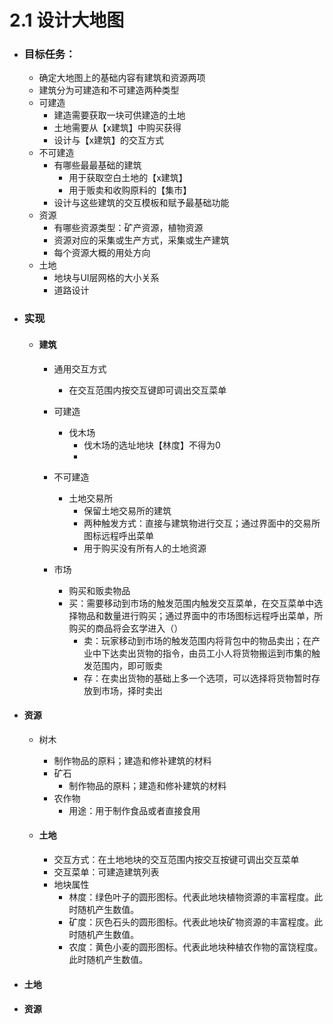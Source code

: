 # 2.1 设计大地图

- ### 目标任务：
  
  - 确定大地图上的基础内容有建筑和资源两项
  - 建筑分为可建造和不可建造两种类型
  - 可建造
    - 建造需要获取一块可供建造的土地
    - 土地需要从【x建筑】中购买获得
    - 设计与【x建筑】的交互方式
  - 不可建造
    - 有哪些最最基础的建筑
      - 用于获取空白土地的【x建筑】
      - 用于贩卖和收购原料的【集市】
    - 设计与这些建筑的交互模板和赋予最基础功能
  - 资源
    - 有哪些资源类型：矿产资源，植物资源
    - 资源对应的采集或生产方式，采集或生产建筑
    - 每个资源大概的用处方向
  - 土地
    - 地块与UI层网格的大小关系
    - 道路设计

- ### 实现

  - #### 建筑

    - 通用交互方式
      - 在交互范围内按交互键即可调出交互菜单

    - 可建造
      - 伐木场
        - 伐木场的选址地块【林度】不得为0
        - 
    - 不可建造
      - 土地交易所
        - 保留土地交易所的建筑
        - 两种触发方式：直接与建筑物进行交互；通过界面中的交易所图标远程呼出菜单
        - 用于购买没有所有人的土地资源
    - 市场
        - 购买和贩卖物品
      - 买：需要移动到市场的触发范围内触发交互菜单，在交互菜单中选择物品和数量进行购买；通过界面中的市场图标远程呼出菜单，所购买的商品将会玄学进入（）
        - 卖：玩家移动到市场的触发范围内将背包中的物品卖出；在产业中下达卖出货物的指令，由员工小人将货物搬运到市集的触发范围内，即可贩卖
        - 存：在卖出货物的基础上多一个选项，可以选择将货物暂时存放到市场，择时卖出
  
- #### 资源
  
  - 树木
      - 制作物品的原料；建造和修补建筑的材料
    - 矿石
      - 制作物品的原料；建造和修补建筑的材料
    - 农作物
      - 用途：用于制作食品或者直接食用
  
  - #### 土地
  
    - 交互方式：在土地地块的交互范围内按交互按键可调出交互菜单
    - 交互菜单：可建造建筑列表
    - 地块属性
      - 林度：绿色叶子的圆形图标。代表此地块植物资源的丰富程度。此时随机产生数值。
      - 矿度：灰色石头的圆形图标。代表此地块矿物资源的丰富程度。此时随机产生数值。
      - 农度：黄色小麦的圆形图标。代表此地块种植农作物的富饶程度。此时随机产生数值。











































- #### 土地

- #### 资源